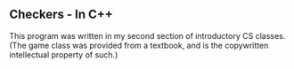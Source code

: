 Checkers - In C++
--
This program was written in my second section
of introductory CS classes. (The game class was provided from a textbook,
and is the copywritten intellectual property of such.)

